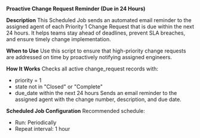 **Proactive Change Request Reminder (Due in 24 Hours)**

**Description**
This Scheduled Job sends an automated email reminder to the assigned agent of each Priority 1 Change Request that is due within the next 24 hours.
It helps teams stay ahead of deadlines, prevent SLA breaches, and ensure timely change implementation.

**When to Use**
Use this script to ensure that high-priority change requests are addressed on time by proactively notifying assigned engineers.

**How It Works**
Checks all active change_request records with:
  - priority = 1
  - state not in "Closed" or "Complete"
  - due_date within the next 24 hours
Sends an email reminder to the assigned agent with the change number, description, and due date.

**Scheduled Job Configuration**
Recommended schedule:
- Run: Periodically  
- Repeat interval: 1 hour
